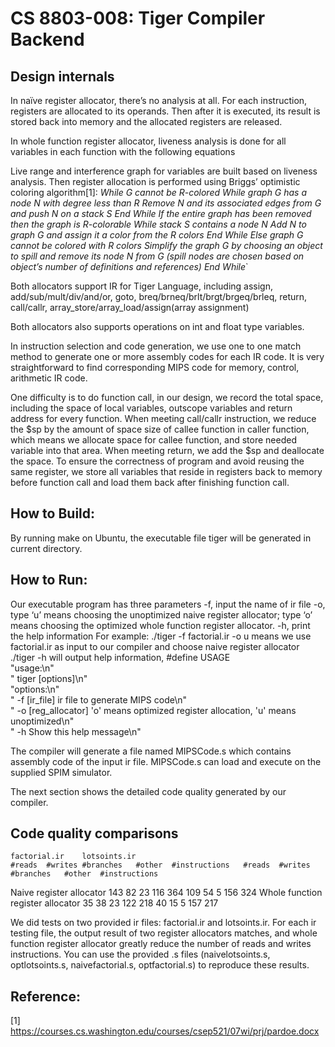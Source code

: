 # CS 8803-008: Tiger Compiler Backend

## Design internals
In naïve register allocator, there’s no analysis at all. For each instruction, registers are allocated to its operands. Then after it is executed, its result is stored back into memory and the allocated registers are released.

In whole function register allocator, liveness analysis is done for all variables in each function with the following equations


Live range and interference graph for variables are built based on liveness analysis. Then register allocation is performed using Briggs’ optimistic coloring algorithm[1]:
*While G cannot be R-colored
 	While graph G has a node N with degree less than R
	 	Remove N and its associated edges from G and push N on a stack S
 	End While 
 	If the entire graph has been removed then the graph is R-colorable 
 	 	While stack S contains a node N
		 	Add N to graph G and assign it a color from the R colors
 		End While
 	Else graph G cannot be colored with R colors
 		Simplify the graph G by choosing an object to spill and remove its node N from G
 		(spill nodes are chosen based on object’s number of definitions and references)
End While*`

Both allocators support IR for Tiger Language, including assign, add/sub/mult/div/and/or, goto, breq/brneq/brlt/brgt/brgeq/brleq, return, call/callr, array_store/array_load/assign(array assignment)

Both allocators also supports operations on int and float type variables.

In instruction selection and code generation, we use one to one match method to generate one or more assembly codes for each IR code. It is very straightforward to find corresponding MIPS code for memory, control, arithmetic IR code. 

One difficulty is to do function call, in our design, we record the total space, including the space of local variables, outscope variables and return address for every function. When meeting call/callr instruction, we reduce the $sp by the amount of space size of callee function in caller function, which means we allocate space for callee function, and store needed variable into that area. When meeting return, we add the $sp and deallocate the space. To ensure the correctness of program and avoid reusing the same register, we store all variables that reside in registers back to memory before function call and load them back after finishing function call. 


## How to Build:
By running make on Ubuntu, the executable file tiger will be generated in current directory.

## How to Run:
Our executable program has three parameters
-f, input the name of ir file
-o, type ‘u’ means choosing the unoptimized naive register allocator; type ‘o’ means choosing the optimized whole function register allocator.
-h, print the help information
For example:
./tiger -f factorial.ir -o u
means we use factorial.ir as input to our compiler and choose naive register allocator
./tiger -h 
will output help information,
#define USAGE               
"usage:\n"                   
"  tiger [options]\n"      
"options:\n"                   
"  -f [ir_file]  ir file to generate MIPS code\n"    
"  -o [reg_allocator]  'o' means optimized register allocation, 'u' means unoptimized\n"    
"  -h              Show this help message\n"

The compiler will generate a file named MIPSCode.s which contains assembly code of the input ir file. MIPSCode.s can load and execute on the supplied SPIM simulator.

The next section shows the detailed code quality generated by our compiler.





## Code quality comparisons
	factorial.ir	lotsoints.ir
	#reads	#writes	#branches	#other	#instructions	#reads	#writes	#branches	#other	#instructions
Naive
register allocator	143	82	23	116	364	109	54	5	156	324
Whole function register allocator	35	38	23	122	218	40	15	5	157	217


We did tests on two provided ir files: factorial.ir and lotsoints.ir. For each ir testing file, the output result of two register allocators matches, and whole function register allocator greatly reduce the number of reads and writes instructions. You can use the provided .s files (naivelotsoints.s, optlotsoints.s, naivefactorial.s, optfactorial.s) to reproduce these results. 



## Reference:
[1] https://courses.cs.washington.edu/courses/csep521/07wi/prj/pardoe.docx
